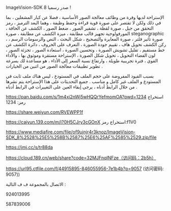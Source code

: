 ImageVision-SDK 8 صدر رسميا ! 

 الإستراحة لديها وفرة من وظائف معالجة الصور الأساسية ، فضلا عن كبار المشغلين ، بما في ذلك ولكن لا تقتصر على صورة قوية قراءة وحفظ وظيفة ، وهما البعد الترميز ، رمز التحقق من جيل ، صورة لقطة ، تشفير الصور ، ضغط الصور ، الكشف عن الحافة ، المورفولوجية تجهيز قالب مطابقة ، ميزة الكشف عن مطابقة ، صورة steganographic ، صورة تأثير فلتر ، صورة المعايرة والتصحيح ، شكل البحث ، النص والرسومات الرسم ، ركن الكشف   تحويل هاف ، تقييم جودة الصورة ، التعرف على الحروف ، دائرة الكشف عن خط مستقيم ، تقليل تشويش الصورة ، وتحسين الصورة ، استعادة الصور ، تجزئة الصور ، لون الفضاء التحويل ، تحويل شكل الصورة ، الإستراحة مستقرة وموثوق بها ، والأداء القوي ، فترة تجريبية طويلة ، وارتفاع نسبة السعر إلى الأداء ، هو مساعدة لك بسرعة تطوير تطبيقات معالجة الصور من اثنين من الخيارات . 
 
 بسبب القيود المفروضة على حجم الملف في المستودع ، ليس هناك ملف ثابت في المستودع و الملف غير كامل و مناسب .   جميع التحديثات على هذا الإستراحة يتم نشرها من خلال الرابط أدناه ، يرجى إبقاء العين على التغييرات في الرابط أدناه .
 
https://pan.baidu.com/s/1m4xi2nWj5wHQQrYefmomOA?pwd=1234        استخراج رمز: 1234

https://share.weiyun.com/RVEWPP1f

https://caiyun.139.com/m/i?0H5CJry3cGOnX      استخراج رمز:f1V0

https://www.mediafire.com/file/of9ujnjr4r3knoz/ImageVision-SDK_8%2528%25E5%258B%2587%25E6%25AF%2585%2529.zip/file

https://jmj.cc/s/tr88da

https://cloud.189.cn/web/share?code=32MJFnqINFze（访问码：2b5h）

https://url95.ctfile.com/f/44915895-846055956-7e1b4b?p=9057 (访问密码: 9057))

الاتصال بالمجموعة ف ف التالية :

924013995

587839006
